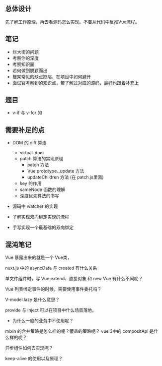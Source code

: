 


## 总体设计
先了解工作原理，再去看源码怎么实现。不要从代码中反推Vue流程。      


## 笔记
* 烂大街的问题
* 考察你的深度
* 考察知识面  
* 若何做到脱颖而出
* 框架常见的缺点缺陷，在项目中如何避开   
* 面试官考察到的知识点，若了解过对应的源码，最好也跟着补充上     

## 题目
* v-if 与 v-for 的  

## 需要补足的点
* DOM 的 diff 算法
  * virtual-dom
  * patch 算法的实现原理
    * patch 方法
    * Vue.prototype._update 方法
    * updateChildren 方法 (在 patch.js里面)
  * key 的作用
  * sameNode 函数的理解
  * 深度优先算法的书写      

* 源码中 watcher 的实现

* 了解实现双向绑定实现的流程          
* 手写实现一个最基础的双向绑定     
  
## 混沌笔记
Vue 暴露出来的就是一个 Vue类，

nuxt.js 中的 asyncData 与 created 有什么关系 

单文件组件时，写 Vue.extend、直接对象 和 new Vue 有什么不同呢？

Vue 列表绑定事件的时候，需要使用事件委托吗？

V-model.lazy 是什么意思？

provide 与 inject 可以在项目中什么场景落地。
 * 为什么一般的业务中不使用呢？   
 
 mixin 的合并策略是怎么样的呢？覆盖的策略呢？
 vue 3中的 compositApi 是什么样的呢？    
 
 异步组件如何去实现呢？  
 
 keep-alive 的使用以及原理？    
 
  


